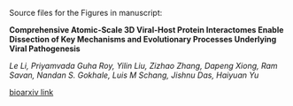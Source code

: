 Source files for the Figures in manuscript:

**Comprehensive Atomic-Scale 3D Viral-Host Protein Interactomes Enable Dissection of Key Mechanisms and Evolutionary Processes Underlying Viral Pathogenesis**

_Le Li, Priyamvada Guha Roy, Yilin Liu, Zizhao Zhang, Dapeng Xiong, Ram Savan, Nandan S. Gokhale, Luis M Schang, Jishnu Das, Haiyuan Yu_


[bioarxiv link](https://www.biorxiv.org/node/4514220.external-links.html)
